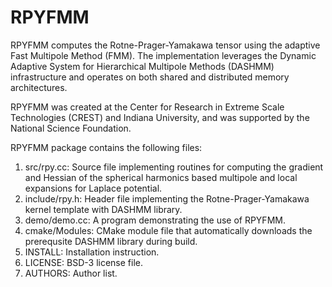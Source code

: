 # RPYFMM 

RPYFMM computes the Rotne-Prager-Yamakawa tensor using the adaptive Fast Multipole Method (FMM). The implementation leverages the Dynamic Adaptive System for Hierarchical Multipole Methods (DASHMM) infrastructure and operates on both shared and distributed memory architectures. 

RPYFMM was created at the Center for Research in Extreme Scale Technologies (CREST) and Indiana University, and was supported by the National Science Foundation. 

RPYFMM package contains the following files: 

1. src/rpy.cc: Source file implementing routines for computing the gradient and Hessian of the spherical harmonics based multipole and local expansions for Laplace potential. 
2. include/rpy.h: Header file implementing the Rotne-Prager-Yamakawa kernel template with DASHMM library. 
3. demo/demo.cc: A program demonstrating the use of RPYFMM. 
4. cmake/Modules: CMake module file that automatically downloads the prerequsite DASHMM library during build. 
5. INSTALL: Installation instruction. 
6. LICENSE: BSD-3 license file. 
7. AUTHORS: Author list. 


